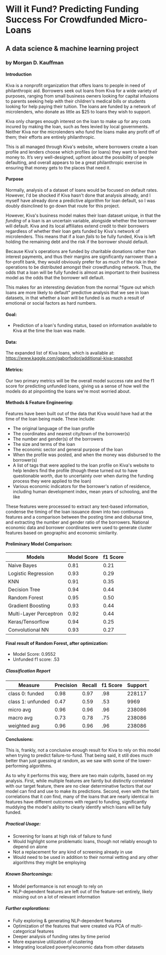 # Will it Fund? Predicting Funding Success For Crowdfunded Micro-Loans
## A data science & machine learning project
### by Morgan D. Kauffman


#### Introduction
Kiva is a nonprofit organization that offers loans to people in need of philanthropic aid.  Borrowers seek out loans from Kiva for a wide variety of purposes, ranging from small business owners looking for capital infusions to parents seeking help with their children's medical bills or students looking for help paying their tuition.  The loans are funded by a network of microlenders, who donate as little as $25 to loans they wish to support.

Kiva only charges enough interest on the loan to make up for any costs incured by making the loan, such as fees levied by local governments.  Neither Kiva nor the microlenders who fund the loans make any profit off of them; their efforts are entirely philanthropic.  

This is all managed through Kiva's website, where borrowers create a loan profile and lenders choose which profiles (or loans) they want to lend their money to.  It’s very well-designed, upfront about the possibility of people defaulting, and overall appears to be a great philanthropic exercise in ensuring that money gets to the places that need it.

#### Purpose

Normally, analysis of a dataset of loans would be focused on default rates.  However, I'd be shocked if Kiva hasn't done that analysis already, and I myself have already done a predictive algorithm for loan default, so I was doubly disinclined to go down that route for this project.  

However, Kiva's business model makes their loan dataset unique, in that the *funding* of a loan is an uncertain variable, alongside whether the borrower will default.  Kiva and its local affiliates extend credit to their borrowers regardless of whether their loan gets funded by Kiva's network of microlenders.  This means that if a loan *fails* to be fully funded, Kiva is left holding the remaining debt and the risk if the borrower should default. 

Because Kiva's operations are funded by charitable donations rather than interest payments, and thus their margins are significantly narrower than a for-profit bank, they would obviously prefer for as much of the risk in their operations to be distributed amongst their crowdfunding network.  Thus, the odds that a loan will be fully funded is almost as important to their business model as the odds that the borrower will default.  

This makes for an interesting deviation from the normal "figure out which loans are more likely to default" predictive analysis that we see in loan datasets, in that whether a loan will be funded is as much a result of emotional or social factors as hard numbers.

#### Goal:  
* Prediction of a loan's funding status, based on information available to Kiva at the time the loan was made.

#### Data:
The expanded list of Kiva loans, which is available at: https://www.kaggle.com/gaborfodor/additional-kiva-snapshot

#### Metrics:
Our two primary metrics will be the overall model success rate and the f1 score for predicting unfunded loans, giving us a sense of how well the models do at pinpointing the loans we're most worried about.

#### Methods & Feature Engineering:
Features have been built out of the data that Kiva would have had at the time of the loan being made.  These include:
* The original language of the loan profile
* The coordinates and nearest city/town of the borrower(s)
* The number and gender(s) of the borrowers
* The size and terms of the loan
* The economic sector and general purpose of the loan
* When the profile was posted, and when the money was disbursed to the borrower(s)
* A list of tags that were applied to the loan profile on Kiva's website to help lenders find the profile (though these turned out to have questionable worth, due to uncertainty over when during the funding process they were applied to the loan)
* Various economic indicators for the borrower's nation of residence, including human development index, mean years of schooling, and the like

These features were processed to extract any text-based information, condense the timing of the loan issuance down into two continuous features and a comparison between the posting time and disbursal time, and extracting the number and gender ratio of the borrowers. National economic data and borrower coordinates were used to generate cluster features based on geographic and economic similarity.

#### Preliminary Model Comparison: 
Models | Model Score |f1 Score
------------ | ------------- |-------------
Naive Bayes|	0.81|	0.21
Logistic Regression|	0.93|	0.29
KNN|	0.91|	0.35
Decision Tree	|0.94|	0.44
Random Forest	|0.95|	0.50
Gradient Boosting	|0.93|	0.44
Multi-Layer Perceptron	|0.92|	0.44
Keras/Tensorflow	|0.94|	0.25
Convolutional NN	|0.93|	0.27

#### Final result of Random Forest, after optimization: 
* Model Score: 0.9552
* Unfunded f1 score: .53

##### Classification Report

  Measure | Precision | Recall | f1 Score  |  Support
------------ | ------------- |------------- |------------- |-------------
class 0: funded |	0.98|	0.97|	.98|	228117
class 1: unfunded |	0.47|	0.59|	.53|	9969
micro avg|	0.96|	0.96|	.96|	238086
macro avg|	0.73|	0.78|	.75|	238086
weighted avg|	0.96|	0.96|	.96|	238086


#### Conclusions:

This is, frankly, not a conclusive enough result for Kiva to rely on this model when trying to predict failure-to-fund.  That being said, it still does *much* better than just guessing at random, as we saw with some of the lower-performing algorithms.  

As to why it performs this way, there are two main culprits, based on my analysis. First, while multiple features are faintly but distinctly correlated with our target feature, there are no clear determinative factors that our model can find and use to make its predictions.  Second, even with the faint correlations that it *can* find, many of the loans that are nearly identical in features have different outcomes with regard to funding, significantly muddying the model's ability to clearly identify which loans will be fully funded.

##### Practical Usage:
* Screening for loans at high risk of failure to fund
* Would highlight some problematic loans, though not reliably enough to depend on alone
* Not a replacement for any kind of screening already in use 
* Would need to be used in addition to their normal vetting and any other algorithms they might be employing

##### Known Shortcomings:
* Model performance is not enough to rely on
* NLP-dependent features are left out of the feature-set entirely, likely missing out on a lot of relevant information

##### Further explorations:
* Fully exploring & generating NLP-dependent features
* Optimization of the features that were created via PCA of multi-categorical features
* Deeper analysis of funding rates by time period
* More expansive utilization of clustering
* Integrating localized poverty/economic data from other datasets
